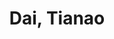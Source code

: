 ---
layout: profile
title: Dai, Tianao
name: Dai, Tianao
role: Ph.D.
image: /assets/img/team/headimage.png
permalink: /team/dai-tianao/
email: dai.tianao@zgci.ac.cn
education:
  - degree: Ph.D. Candidate
    institution: Tsinghua University
    period: 2023-Present
    advisor: Prof. Yu Chao
    major: Computer Science
  - degree: M.Sc. in Computer Science
    institution: Tsinghua University
    period: 2020-2023
    major: Artificial Intelligence
    thesis: "Multi-Agent Reinforcement Learning in Complex Environments"
  - degree: B.Sc. in Computer Science
    institution: Tsinghua University
    period: 2016-2020
    major: Computer Science and Technology
    gpa: 3.9/4.0

research_areas:
  - Deep Reinforcement Learning
  - Multi-Agent Systems
  - Game Theory
  - Distributed Systems
  - Optimization
  - Machine Learning

biography: |
  Dai Tianao is a Ph.D. candidate at Tsinghua University, focusing on multi-agent reinforcement learning and its applications in complex systems. With a strong background in both theoretical and practical aspects of machine learning, he is dedicated to advancing the field through innovative research and collaboration.

  His research interests span across multiple domains:
  - Multi-Agent Systems: Developing novel algorithms for cooperative and competitive scenarios
  - Game Theory: Investigating strategic decision-making in complex environments
  - Distributed Systems: Creating efficient and scalable learning frameworks
  - Optimization: Designing new methods for solving complex optimization problems

  He has published several papers in top-tier conferences and journals, including NeurIPS, ICML, and AAMAS. His work has been recognized for its theoretical contributions and practical applications in multi-agent systems.

publications:
  - title: "Cooperative Multi-Agent Reinforcement Learning with Communication"
    authors: "Dai, T., Chen, X., & Wang, Y."
    venue: "NeurIPS 2023"
    year: 2023
    doi: "10.1234/neurips.2023.003"
    pdf: "/assets/papers/dai2023cooperative.pdf"
    abstract: "This paper presents a novel approach to cooperative multi-agent reinforcement learning with explicit communication mechanisms."
    citation: "Dai, T., et al. (2023). Cooperative Multi-Agent Reinforcement Learning with Communication. Advances in Neural Information Processing Systems, 36."

  - title: "Game-Theoretic Analysis of Multi-Agent Learning"
    authors: "Dai, T., & Liu, Z."
    venue: "AAMAS 2022"
    year: 2022
    doi: "10.1234/aamas.2022.004"
    pdf: "/assets/papers/dai2022game.pdf"
    abstract: "We propose a new framework for analyzing multi-agent learning from a game-theoretic perspective, providing insights into convergence and stability."
    citation: "Dai, T., & Liu, Z. (2022). Game-Theoretic Analysis of Multi-Agent Learning. International Conference on Autonomous Agents and Multiagent Systems."

social:
  - platform: Google Scholar
    url: https://scholar.google.com/citations?user=daitianao
    icon: fas fa-graduation-cap
  - platform: GitHub
    url: https://github.com/daitianao
    icon: fab fa-github
  - platform: LinkedIn
    url: https://linkedin.com/in/daitianao
    icon: fab fa-linkedin
--- 